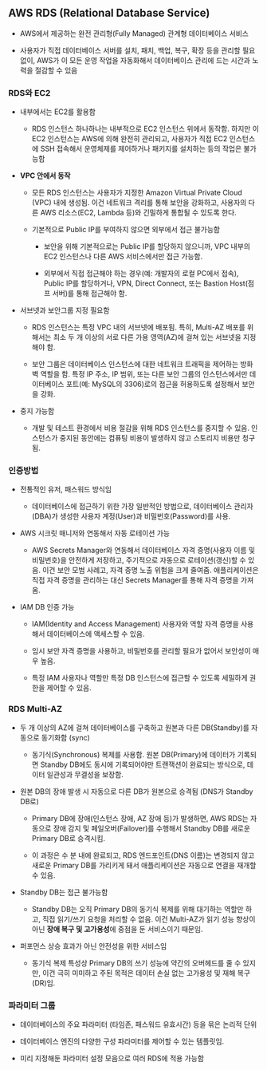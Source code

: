 ## AWS RDS (Relational Database Service)

- AWS에서 제공하는 완전 관리형(Fully Managed) 관계형 데이터베이스 서비스

- 사용자가 직접 데이터베이스 서버를 설치, 패치, 백업, 복구, 확장 등을 관리할 필요 없이, AWS가 이 모든 운영 작업을 자동화해서 데이터베이스 관리에 드는 시간과 노력을 절감할 수 있음

### RDS와 EC2

- 내부에서는 EC2를 활용함

  - RDS 인스턴스 하나하나는 내부적으로 EC2 인스턴스 위에서 동작함. 하지만 이 EC2 인스턴스는 AWS에 의해 완전히 관리되고, 사용자가 직접 EC2 인스턴스에 SSH 접속해서 운영체제를 제어하거나 패키지를 설치하는 등의 작업은 불가능함

- **VPC 안에서 동작**

  - 모든 RDS 인스턴스는 사용자가 지정한 Amazon Virtual Private Cloud (VPC) 내에 생성됨. 이건 네트워크 격리를 통해 보안을 강화하고, 사용자의 다른 AWS 리소스(EC2, Lambda 등)와 긴밀하게 통합될 수 있도록 한다.

  - 기본적으로 Public IP를 부여하지 않으면 외부에서 접근 불가능함

    - 보안을 위해 기본적으로는 Public IP를 할당하지 않으니까, VPC 내부의 EC2 인스턴스나 다른 AWS 서비스에서만 접근 가능함.

    - 외부에서 직접 접근해야 하는 경우(예: 개발자의 로컬 PC에서 접속), Public IP를 할당하거나, VPN, Direct Connect, 또는 Bastion Host(점프 서버)를 통해 접근해야 함.

- 서브넷과 보안그룹 지정 필요함

  - RDS 인스턴스는 특정 VPC 내의 서브넷에 배포됨. 특히, Multi-AZ 배포를 위해서는 최소 두 개 이상의 서로 다른 가용 영역(AZ)에 걸쳐 있는 서브넷을 지정해야 함.

  - 보안 그룹은 데이터베이스 인스턴스에 대한 네트워크 트래픽을 제어하는 방화벽 역할을 함. 특정 IP 주소, IP 범위, 또는 다른 보안 그룹의 인스턴스에서만 데이터베이스 포트(예: MySQL의 3306)로의 접근을 허용하도록 설정해서 보안을 강화.

- 중지 가능함

  - 개발 및 테스트 환경에서 비용 절감을 위해 RDS 인스턴스를 중지할 수 있음. 인스턴스가 중지된 동안에는 컴퓨팅 비용이 발생하지 않고 스토리지 비용만 청구됨.

### 인증방법

- 전통적인 유저, 패스워드 방식임

  - 데이터베이스에 접근하기 위한 가장 일반적인 방법으로, 데이터베이스 관리자(DBA)가 생성한 사용자 계정(User)과 비밀번호(Password)를 사용.

- AWS 시크릿 매니저와 연동해서 자동 로테이션 가능

  - AWS Secrets Manager와 연동해서 데이터베이스 자격 증명(사용자 이름 및 비밀번호)을 안전하게 저장하고, 주기적으로 자동으로 로테이션(갱신)할 수 있음. 이건 보안 모범 사례고, 자격 증명 노출 위험을 크게 줄여줌. 애플리케이션은 직접 자격 증명을 관리하는 대신 Secrets Manager를 통해 자격 증명을 가져옴.

- IAM DB 인증 가능

  - IAM(Identity and Access Management) 사용자와 역할 자격 증명을 사용해서 데이터베이스에 액세스할 수 있음.

  - 임시 보안 자격 증명을 사용하고, 비밀번호를 관리할 필요가 없어서 보안성이 매우 높음.

  - 특정 IAM 사용자나 역할만 특정 DB 인스턴스에 접근할 수 있도록 세밀하게 권한을 제어할 수 있음.

### RDS Multi-AZ

- 두 개 이상의 AZ에 걸쳐 데이터베이스를 구축하고 원본과 다른 DB(Standby)를 자동으로 동기화함 (sync)

  - 동기식(Synchronous) 복제를 사용함. 원본 DB(Primary)에 데이터가 기록되면 Standby DB에도 동시에 기록되어야만 트랜잭션이 완료되는 방식으로, 데이터 일관성과 무결성을 보장함.

- 원본 DB의 장애 발생 시 자동으로 다른 DB가 원본으로 승격됨 (DNS가 Standby DB로)

  - Primary DB에 장애(인스턴스 장애, AZ 장애 등)가 발생하면, AWS RDS는 자동으로 장애 감지 및 페일오버(Failover)를 수행해서 Standby DB를 새로운 Primary DB로 승격시킴.

  - 이 과정은 수 분 내에 완료되고, RDS 엔드포인트(DNS 이름)는 변경되지 않고 새로운 Primary DB를 가리키게 돼서 애플리케이션은 자동으로 연결을 재개할 수 있음.

- Standby DB는 접근 불가능함

  - Standby DB는 오직 Primary DB의 동기식 복제를 위해 대기하는 역할만 하고, 직접 읽기/쓰기 요청을 처리할 수 없음. 이건 Multi-AZ가 읽기 성능 향상이 아닌 **장애 복구 및 고가용성**에 중점을 둔 서비스이기 때문임.

- 퍼포먼스 상승 효과가 아닌 안전성을 위한 서비스임

  - 동기식 복제 특성상 Primary DB의 쓰기 성능에 약간의 오버헤드를 줄 수 있지만, 이건 극히 미미하고 주된 목적은 데이터 손실 없는 고가용성 및 재해 복구(DR)임.

### 파라미터 그룹

- 데이터베이스의 주요 파라미터 (타임존, 패스워드 유효시간) 등을 묶은 논리적 단위

- 데이터베이스 엔진의 다양한 구성 파라미터를 제어할 수 있는 템플릿임.

- 미리 지정해둔 파라미터 설정 모음으로 여러 RDS에 적용 가능함
